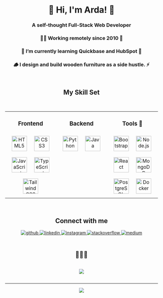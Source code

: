 <h1 align="center">👋 Hi, I'm Arda! 👋</h1>  

<h3 align="center">A self-thought Full-Stack Web Developer </h3>   
<h3 align="center">👨‍💻 Working remotely since 2010 🚀</h3>  
<h3 align="center">🌱 I’m currently learning Quickbase and HubSpot 🔭</h3>  
<h3 align="center">🪵 I design and build wooden furniture as a side hustle. ⚡</h3>  
  
<br/>  

<h2 align="center"> My Skill Set </h3>
<br/>  
<table align="center"><tr>
  
<td valign="top" width="33%">


<h3 align="center"> Frontend  </h3>
<div align="center">  
<a href="https://en.wikipedia.org/wiki/HTML5" target="_blank"><img style="margin: 10px" src="https://profilinator.rishav.dev/skills-assets/html5-original-wordmark.svg" alt="HTML5" height="50" /></a>  
<a href="https://www.w3schools.com/css/" target="_blank"><img style="margin: 10px" src="https://profilinator.rishav.dev/skills-assets/css3-original-wordmark.svg" alt="CSS3" height="50" /></a>  
<a href="https://www.javascript.com/" target="_blank"><img style="margin: 10px" src="https://profilinator.rishav.dev/skills-assets/javascript-original.svg" alt="JavaScript" height="50" /></a>  
<a href="https://www.typescriptlang.org/" target="_blank"><img style="margin: 10px" src="https://profilinator.rishav.dev/skills-assets/typescript-original.svg" alt="TypeScript" height="50" /></a>  
<a href="https://www.tailwindcss.com/" target="_blank"><img style="margin: 10px" src="https://profilinator.rishav.dev/skills-assets/tailwindcss.svg" alt="Tailwind CSS" height="50" /></a>  

</div>

</td>

<td valign="top" width="33%">

<h3 align="center"> Backend </h3> 
<div align="center">  
<a href="https://www.python.org/" target="_blank"><img style="margin: 10px" src="https://profilinator.rishav.dev/skills-assets/python-original.svg" alt="Python" height="50" /></a>  
<a href="https://www.java.com/" target="_blank"><img style="margin: 10px" src="https://profilinator.rishav.dev/skills-assets/java-original-wordmark.svg" alt="Java" height="50" /></a>  
</div>

</td>

<td valign="top" width="33%">

<h3 align="center"> Tools 🔨  </h3>
<div align="center">  
<a href="https://getbootstrap.com/docs/3.4/javascript/" target="_blank"><img style="margin: 10px" src="https://profilinator.rishav.dev/skills-assets/bootstrap-plain.svg" alt="Bootstrap" height="50" /></a>  
<a href="https://nodejs.org/" target="_blank"><img style="margin: 10px" src="https://profilinator.rishav.dev/skills-assets/nodejs-original-wordmark.svg" alt="Node.js" height="50" /></a>  
<a href="https://reactjs.org/" target="_blank"><img style="margin: 10px" src="https://profilinator.rishav.dev/skills-assets/react-original-wordmark.svg" alt="React" height="50" /></a>  
<a href="https://www.mongodb.com/" target="_blank"><img style="margin: 10px" src="https://profilinator.rishav.dev/skills-assets/mongodb-original-wordmark.svg" alt="MongoDB" height="50" /></a>  
<a href="https://www.postgresql.org/" target="_blank"><img style="margin: 10px" src="https://profilinator.rishav.dev/skills-assets/postgresql-original-wordmark.svg" alt="PostgreSQL" height="50" /></a>  
<a href="https://www.docker.com/" target="_blank"><img style="margin: 10px" src="https://profilinator.rishav.dev/skills-assets/docker-original-wordmark.svg" alt="Docker" height="50" /></a>  
</div>

</td></tr></table>  

<br/>  

<h2 align="center">  Connect with me  </h2>  

<div align="center">
<a href="https://github.com/ardacanbakis" target="_blank">
<img src=https://img.shields.io/badge/github-%2324292e.svg?&style=for-the-badge&logo=github&logoColor=white alt=github style="margin-bottom: 5px;" />
</a>
<a href="https://linkedin.com/in/ardacanbakis" target="_blank">
<img src=https://img.shields.io/badge/linkedin-%231E77B5.svg?&style=for-the-badge&logo=linkedin&logoColor=white alt=linkedin style="margin-bottom: 5px;" />
</a>
<a href="https://instagram.com/dev.ardacanbakis" target="_blank">
<img src=https://img.shields.io/badge/instagram-%23000000.svg?&style=for-the-badge&logo=instagram&logoColor=white alt=instagram style="margin-bottom: 5px;" />
</a>
<a href="https://stackoverflow.com/users/19483056" target="_blank">
<img src=https://img.shields.io/badge/stackoverflow-%23F28032.svg?&style=for-the-badge&logo=stackoverflow&logoColor=white alt=stackoverflow style="margin-bottom: 5px;" />
</a>
<a href="https://medium.com/@dev.ardacanbakis" target="_blank">
<img src=https://img.shields.io/badge/medium-%23292929.svg?&style=for-the-badge&logo=medium&logoColor=white alt=medium style="margin-bottom: 5px;" />
</a>  
</div>  
  

<br/>  

<h2 align="center">🎵🎵🎵 </h2>  
  
<br/> 


<div align="center"><a href="https://open.spotify.com/user/11146430303" target="_blank">
  <img src="https://spotify-github-profile.kittinanx.com/api/view?uid=11146430303&cover_image=true&theme=default&show_offline=false&background_color=121212&interchange=false"/></a>
</div>  

<br/>  


<!--
<div align="center">
            <a href="https://www.buymeacoffee.com/ardacanbakis"><img src="https://img.buymeacoffee.com/button-api/?text=Buy me a coffee&emoji=☕&slug=ardacanbakis&button_colour=5F7FFF&font_colour=ffffff&font_family=Comic&outline_colour=000000&coffee_colour=FFDD00" /></a>
</div>
-->
<hr>

<div align="center">
<img src="https://komarev.com/ghpvc/?username=ardacanbakis&&style=flat-square" align="center" />
</div>  
